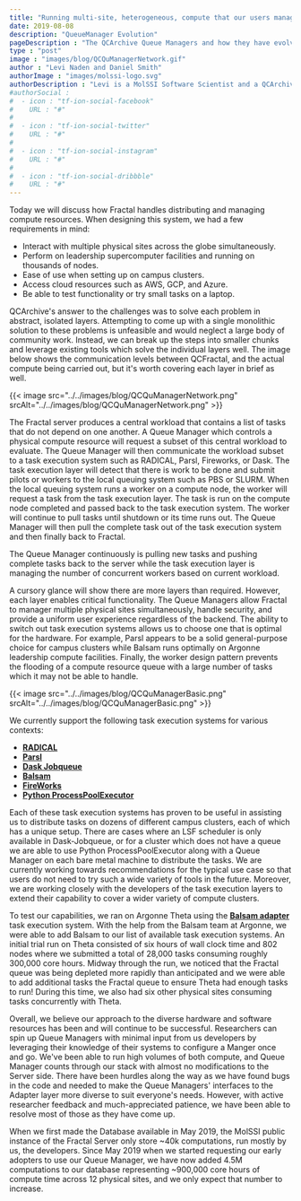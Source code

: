 ```yaml
---
title: "Running multi-site, heterogeneous, compute that our users manage: Queue Managers evolution and lessons"
date: 2019-08-08
description: "QueueManager Evolution"
pageDescription : "The QCArchive Queue Managers and how they have evolved"
type : "post"
image : "images/blog/QCQuManagerNetwork.gif"
author : "Levi Naden and Daniel Smith"
authorImage : "images/molssi-logo.svg"
authorDescription : "Levi is a MolSSI Software Scientist and a QCArchive developer. Daniel is a MolSSI Software Scientist and the lead QCArchive developer."
#authorSocial : 
#  - icon : "tf-ion-social-facebook"
#    URL : "#"
#    
#  - icon : "tf-ion-social-twitter"
#    URL : "#"
#    
#  - icon : "tf-ion-social-instagram"
#    URL : "#"
#    
#  - icon : "tf-ion-social-dribbble"
#    URL : "#"
---
```


Today we will discuss how Fractal handles distributing and managing compute resources. When designing this system, we 
had a few requirements in mind:

* Interact with multiple physical sites across the globe simultaneously.
* Perform on leadership supercomputer facilities and running on thousands of nodes.
* Ease of use when setting up on campus clusters.
* Access cloud resources such as AWS, GCP, and Azure.
* Be able to test functionality or try small tasks on a laptop.

QCArchive's answer to the challenges was to solve each problem in abstract, isolated layers. Attempting to come up with 
a single monolithic solution to these problems is unfeasible and would neglect a large body of community work. Instead, 
we can break up the steps into smaller chunks and leverage existing tools which solve the individual layers well.  The 
image below shows the communication levels between QCFractal, and the actual compute being carried out, but it's worth 
covering each layer in brief as well. 

{{< image src="../../images/blog/QCQuManagerNetwork.png" srcAlt="../../images/blog/QCQuManagerNetwork.png" >}}

The Fractal server produces a central workload that contains a list of tasks that do not depend on one another.
A Queue Manager which controls a physical compute resource will request a subset of this central workload to evaluate.
The Queue Manager will then communicate the workload subset to a task execution system such as RADICAL, Parsl, 
Fireworks, or Dask. The task execution layer will detect that there is work to be done and submit pilots or workers to 
the local queuing system such as PBS or SLURM. When the local queuing system runs a worker on a compute node, the worker 
will request a task from the task execution layer.
The task is run on the compute node completed and passed back to the task execution system. The worker will continue to 
pull tasks until shutdown or its time runs out.
The Queue Manager will then pull the complete task out of the task execution system and then finally back to Fractal.

The Queue Manager continuously is pulling new tasks and pushing complete tasks back to the server while the task 
execution layer is managing the number of concurrent workers based on current workload. 

A cursory glance will show there are more layers than required. However, each layer enables critical functionality. The 
Queue Managers allow Fractal to manager multiple physical sites simultaneously, handle security, and provide a uniform 
user experience regardless of the backend. The ability to switch out task execution systems allows us to choose one 
that is optimal for the hardware. For example, Parsl appears to be a solid general-purpose choice for campus clusters 
while Balsam runs optimally on Argonne leadership compute facilities. Finally, the worker design pattern prevents the 
flooding of a compute resource queue with a large number of tasks which it may not be able to handle.

{{< image src="../../images/blog/QCQuManagerBasic.png" srcAlt="../../images/blog/QCQuManagerBasic.png" >}}

We currently support the following task execution systems for various contexts:

* **[RADICAL](https://radical-cybertools.github.io)**
* **[Parsl](https://parsl.readthedocs.io/en/latest/index.html)**
* **[Dask Jobqueue](https://jobqueue.dask.org/en/latest/)**
* **[Balsam](https://balsam.readthedocs.io/en/latest/)**
* **[FireWorks](https://materialsproject.github.io/fireworks/)**
* **[Python ProcessPoolExecutor](https://docs.python.org/3/library/concurrent.futures.html)**

Each of these task execution systems has proven to be useful in assisting us to distribute tasks on dozens of different 
campus clusters, each of which has a unique setup. There are cases where an LSF scheduler is only available in 
Dask-Jobqueue, or for a cluster which does not have a queue we are able to use Python ProcessPoolExecutor along with a 
Queue Manager on each bare metal machine to distribute the tasks. We are currently working towards recommendations for 
the typical use case so that users do not need to try such a wide variety of tools in the future. Moreover, we are 
working closely with the developers of the task execution layers to extend their capability to cover a wider variety of 
compute clusters.

To test our capabilities, we ran on Argonne Theta using the **[Balsam adapter](https://balsam.readthedocs.io/en/latest/)**
task execution system. With the help from the Balsam team at Argonne, we were able to add Balsam to our list of 
available task execution systems. An initial trial run on Theta consisted of six hours of wall clock time and 802 nodes 
where we submitted a total of 28,000 tasks consuming roughly 300,000 core hours. Midway through the run, we noticed 
that the Fractal queue was being depleted more rapidly than anticipated and we were able to add additional tasks the 
Fractal queue to ensure Theta had enough tasks to run! During this time, we also had six other physical sites consuming 
tasks concurrently with Theta. 

Overall, we believe our approach to the diverse hardware and software resources has been and will continue to be 
successful. Researchers can spin up Queue Managers with minimal input from us developers by leveraging their knowledge 
of their systems to configure a Manger once and go. We've been able to run high volumes of both compute, and Queue 
Manager counts through our stack with almost no modifications to the Server side. There have been hurdles along the way 
as we have found bugs in the code and needed to make the Queue Managers' interfaces to the Adapter layer more diverse 
to suit everyone's needs. However, with active researcher feedback and much-appreciated patience, we have been able to 
resolve most of those as they have come up.

When we first made the Database available in May 2019, the MolSSI public instance of the Fractal Server only store ~40k computations, run mostly by us, the developers. Since May 2019 when we started requesting our early adopters to use our 
Queue Manager, we have now added 4.5M computations to our database representing ~900,000 core hours of compute time 
across 12 physical sites, and we only expect that number to increase.

